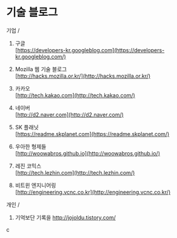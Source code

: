 # 기술 블로그

기업  /

1. 구글  
   [https://developers-kr.googleblog.com](https://developers-kr.googleblog.com/)

2. Mozilla 웹 기술 블로그  
   [http://hacks.mozilla.or.kr/](http://hacks.mozilla.or.kr/)

3. 카카오  
   [http://tech.kakao.com](http://tech.kakao.com/)

4. 네이버   
   [http://d2.naver.com](http://d2.naver.com/)

5. SK 플래닛   
   [https://readme.skplanet.com](https://readme.skplanet.com/)
   
6. 우아한 형제들  
   [http://woowabros.github.io](http://woowabros.github.io/)
   
7. 레진 코믹스  
   [http://tech.lezhin.com](http://tech.lezhin.com/)
   
8. 비트윈 엔지니어링  
   [http://engineering.vcnc.co.kr](http://engineering.vcnc.co.kr/)



개인 / 
1. 기억보단 기록을
http://jojoldu.tistory.com/


c
<!--stackedit_data:
eyJoaXN0b3J5IjpbMzg4OTEwNDQxXX0=
-->
